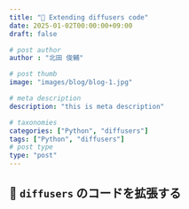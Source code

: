 ```yaml
---
title: "🧨 Extending diffusers code"
date: 2025-01-02T00:00:00+09:00
draft: false

# post author
author : "北田 俊輔"

# post thumb
image: "images/blog/blog-1.jpg"

# meta description
description: "this is meta description"

# taxonomies
categories: ["Python", "diffusers"]
tags: ["Python", "diffusers"]
# post type
type: "post"
---
```


## 🧨 `diffusers` のコードを拡張する
